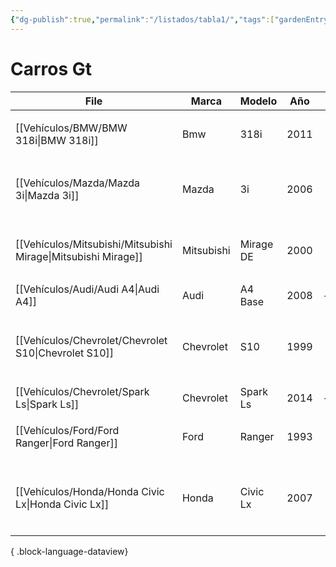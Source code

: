 ```yaml
---
{"dg-publish":true,"permalink":"/listados/tabla1/","tags":["gardenEntry"]}
---
```




# Carros Gt


| File                                                             | Marca      | Modelo    | Año  | TAG                                                                     |
| ---------------------------------------------------------------- | ---------- | --------- | ---- | ----------------------------------------------------------------------- |
| [[Vehículos/BMW/BMW 318i\|BMW 318i]]                          | Bmw        | 318i      | 2011 | <ul><li>#AC</li><li>#BMW</li></ul>                                      |
| [[Vehículos/Mazda/Mazda 3i\|Mazda 3i]]                        | Mazda      | 3i        | 2006 | <ul><li>#Mazda</li><li>#CKP</li><li>#P0016</li></ul>                    |
| [[Vehículos/Mitsubishi/Mitsubishi Mirage\|Mitsubishi Mirage]] | Mitsubishi | Mirage DE | 2000 | <ul><li>#Mitsubishi</li><li>#Mirage</li><li>#P0430</li></ul>            |
| [[Vehículos/Audi/Audi A4\|Audi A4]]                           | Audi       | A4 Base   | 2008 | \-                                                                      |
| [[Vehículos/Chevrolet/Chevrolet S10\|Chevrolet S10]]          | Chevrolet  | S10       | 1999 | <ul><li>#Chevrolet</li><li>#S10</li><li>#P0335</li><li>#P0342</li></ul> |
| [[Vehículos/Chevrolet/Spark Ls\|Spark Ls]]                    | Chevrolet  | Spark Ls  | 2014 | \-                                                                      |
| [[Vehículos/Ford/Ford Ranger\|Ford Ranger]]                   | Ford       | Ranger    | 1993 | <ul><li>#Ford</li><li>#Ranger</li></ul>                                 |
| [[Vehículos/Honda/Honda Civic Lx\|Honda Civic Lx]]            | Honda      | Civic Lx  | 2007 | <ul><li>#VTEC</li><li>#P2647</li><li>#Honda</li><li>#Civic</li></ul>    |

{ .block-language-dataview}

